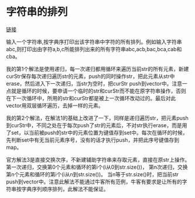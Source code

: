 # 字符串的排列

[链接](https://www.nowcoder.com/practice/fe6b651b66ae47d7acce78ffdd9a96c7?tpId=13&tqId=11180&tPage=2&rp=2&ru=/ta/coding-interviews&qru=/ta/coding-interviews/question-ranking)

输入一个字符串,按字典序打印出该字符串中字符的所有排列。例如输入字符串abc,则打印出由字符a,b,c所能排列出来的所有字符串abc,acb,bac,bca,cab和cba。



我的第1个解法是使用递归，每一次递归都用循环来遍历当前str的所有元素，新建curStr保存每次递归遍历str的元素，push的同时操作str，把此元素从str中erase，然后进入下一次递归，当str为空时，把curStr push到vector中。注意一点就是循环的时候，要申请一个临时的str和curStr而不能在原字符串操作，否则在下一次循环中，所用的str和curStr都是被上一次循环改动过的。最后对此vector用双层循环遍历，去掉一样的元素。



我的第2个解法，在解法1的基础上改进了一下，同样是递归遍历str，把元素push到curStr中，不同之处在于每次push了str的元素后，不对str执行erase，而是用了set，以当前被push的str中的元素位置为键值存到set中。每次在循环的时候，先判断set中有无当前元素序号，没有的话才执行push，并把此序号键值存到map。



官方解法3是直接交换次序，不新建辅助字符串来存取元素，直接在原str上操作。第一次递归，交换第0个元素和循环的第i个(i从0到str.size())， 第n次递归，交换第n个元素和循环的第i个(i从n到str.size())。 当n等于str.size()时，把当前str push到vector中。注意此解法不能通过牛客所有范例，牛客有要求是让所有的字符串按字典序列顺序排列，此解法不能保证。



